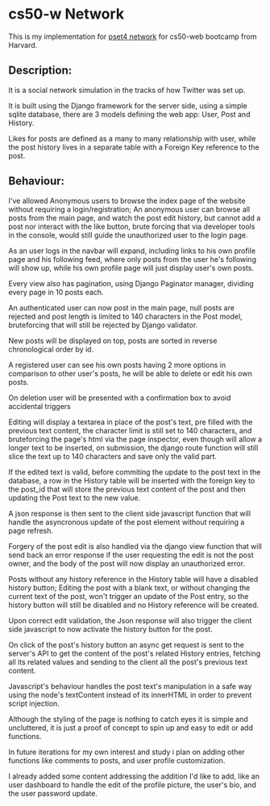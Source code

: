 # cs50-w Network

This is my implementation for [pset4 network](https://cs50.harvard.edu/web/2020/projects/4/network/) for cs50-web bootcamp from Harvard.

## Description:

It is a social network simulation in the tracks of how Twitter was set up.

It is built using the Django framework for the server side, using a simple sqlite database, there are 3 models defining the web app: User, Post and History.

Likes for posts are defined as a many to many relationship with user, while the post history lives in a separate table with a Foreign Key reference to the post.

## Behaviour:

I've allowed Anonymous users to browse the index page of the website without requiring a login/registration;
An anonymous user can browse all posts from the main page, and watch the post edit history, but cannot add a post nor interact with the like button, brute forcing that via developer tools in the console, would still guide the unauthorized user to the login page.

As an user logs in the navbar will expand, including links to his own profile page and his following feed, where only posts from the user he's following will show up, while his own profile page will just display user's own posts.

Every view also has pagination, using Django Paginator manager, dividing every page in 10 posts each.

An authenticated user can now post in the main page, null posts are rejected and post length is limited to 140 characters in the Post model, bruteforcing that will still be rejected by Django validator.

New posts will be displayed on top, posts are sorted in reverse chronological order by id.

A registered user can see his own posts having 2 more options in comparison to other user's posts, he will be able to delete or edit his own posts.

On deletion user will be presented with a confirmation box to avoid accidental triggers

Editing will display a textarea in place of the post's text, pre filled with the previous text content, the character limit is still set to 140 characters, and bruteforcing the page's html via the page inspector, even though will allow a longer text to be inserted, on submission, the django route function will still slice the text up to 140 characters and save only the valid part.

If the edited text is valid, before commiting the update to the post text in the database, a row in the History table will be inserted with the foreign key to the post_id that will store the previous text content of the post and then updating the Post text to the new value.

A json response is then sent to the client side javascript function that will handle the asyncronous update of the post element without requiring a page refresh.

Forgery of the post edit is also handled via the django view function that will send back an error response if the user requesting the edit is not the post owner, and the body of the post will now display an unauthorized error.

Posts without any history reference in the History table will have a disabled history button;
Editing the post with a blank text, or without changing the current text of the post, won't trigger an update of the Post entry, so the history button will still be disabled and no History reference will be created.

Upon correct edit validation, the Json response will also trigger the client side javascript to now activate the history button for the post.

On click of the post's history button an async get request is sent to the server's API to get the content of the post's related History entries, fetching all its related values and sending to the client all the post's previous text content.

Javascript's behaviour handles the post text's manipulation in a safe way using the node's textContent instead of its innerHTML in order to prevent script injection.

Although the styling of the page is nothing to catch eyes it is simple and uncluttered, it is just a proof of concept to spin up and easy to edit or add functions.

In future iterations for my own interest and study i plan on adding other functions like comments to posts, and user profile customization.

I already added some content addressing the addition I'd like to add, like an user dashboard to handle the edit of the profile picture, the user's bio, and the user password update.
